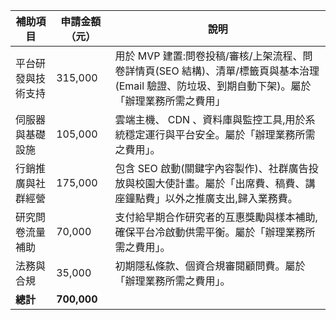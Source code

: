 | 補助項目 | 申請金額（元） | 說明 |
| --- | --- | --- |
| 平台研發與技術支持 | 315,000 |用於 MVP 建置:問卷投稿/審核/上架流程、問卷詳情頁(SEO 結構)、清單/標籤頁與基本治理 (Email 驗證、防垃圾、到期自動下架)。屬於「辦理業務所需之費用」 |
| 伺服器與基礎設施 | 105,000 |雲端主機、 CDN 、資料庫與監控工具,用於系統穩定運行與平台安全。屬於「辦理業務所需之費用」。 |
| 行銷推廣與社群經營 | 175,000 | 包含 SEO 啟動(關鍵字內容製作)、社群廣告投放與校園大使計畫。屬於「出席費、稿費、講座鐘點費」以外之推廣支出,歸入業務費。 |
| 研究問卷流量補助 | 70,000 | 支付給早期合作研究者的互惠獎勵與樣本補助,確保平台冷啟動供需平衡。屬於「辦理業務所需之費用」。 |
| 法務與合規 | 35,000 | 初期隱私條款、個資合規審閱顧問費。屬於「辦理業務所需之費用」。 |
| **總計** | **700,000** ||